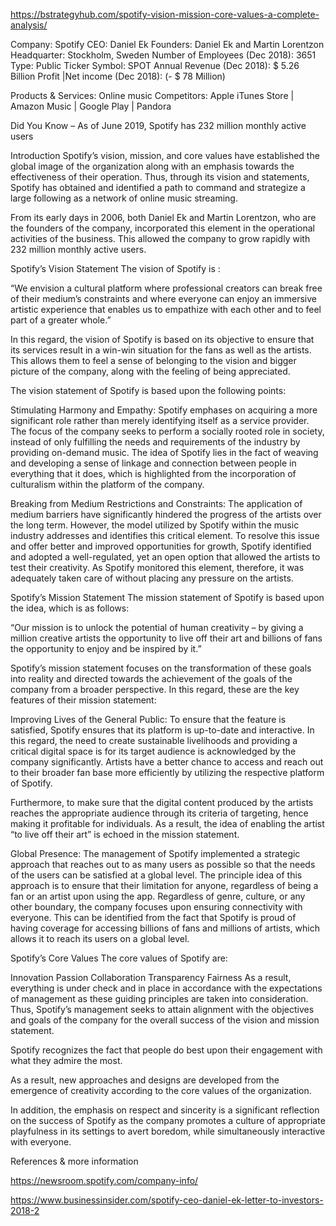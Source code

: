  https://bstrategyhub.com/spotify-vision-mission-core-values-a-complete-analysis/
 
 Company: Spotify
 CEO: Daniel Ek
 Founders: Daniel Ek and Martin Lorentzon
 Headquarter: Stockholm, Sweden
 Number of Employees (Dec 2018): 3651
 Type: Public
 Ticker Symbol: SPOT
 Annual Revenue (Dec 2018): $ 5.26 Billion
 Profit |Net income (Dec 2018): (- $ 78 Million)

 Products & Services: Online music
 Competitors: Apple iTunes Store | Amazon Music | Google Play | Pandora

Did You Know – As of June 2019, Spotify has 232 million monthly active users

Introduction
Spotify’s vision, mission, and core values have established the global image of the organization along with an emphasis towards the effectiveness of their operation. Thus, through its vision and statements, Spotify has obtained and identified a path to command and strategize a large following as a network of online music streaming.

From its early days in 2006, both Daniel Ek and Martin Lorentzon, who are the founders of the company, incorporated this element in the operational activities of the business. This allowed the company to grow rapidly with 232 million monthly active users.

Spotify’s Vision Statement
The vision of Spotify is :

“We envision a cultural platform where professional creators can break free of their medium’s constraints and where everyone can enjoy an immersive artistic experience that enables us to empathize with each other and to feel part of a greater whole.”

In this regard, the vision of Spotify is based on its objective to ensure that its services result in a win-win situation for the fans as well as the artists. This allows them to feel a sense of belonging to the vision and bigger picture of the company, along with the feeling of being appreciated.

The vision statement of Spotify is based upon the following points:

Stimulating Harmony and Empathy: Spotify emphases on acquiring a more significant role rather than merely identifying itself as a service provider. The focus of the company seeks to perform a socially rooted role in society, instead of only fulfilling the needs and requirements of the industry by providing on-demand music. 
The idea of Spotify lies in the fact of weaving and developing a sense of linkage and connection between people in everything that it does, which is highlighted from the incorporation of culturalism within the platform of the company.

Breaking from Medium Restrictions and Constraints: The application of medium barriers have significantly hindered the progress of the artists over the long term. However, the model utilized by Spotify within the music industry addresses and identifies this critical element.
To resolve this issue and offer better and improved opportunities for growth, Spotify identified and adopted a well-regulated, yet an open option that allowed the artists to test their creativity. As Spotify monitored this element, therefore, it was adequately taken care of without placing any pressure on the artists.

Spotify’s Mission Statement
The mission statement of Spotify is based upon the idea, which is as follows: 

“Our mission is to unlock the potential of human creativity – by giving a million creative artists the opportunity to live off their art and billions of fans the opportunity to enjoy and be inspired by it.”

Spotify’s mission statement focuses on the transformation of these goals into reality and directed towards the achievement of the goals of the company from a broader perspective. In this regard, these are the key features of their mission statement:

Improving Lives of the General Public: To ensure that the feature is satisfied, Spotify ensures that its platform is up-to-date and interactive. In this regard, the need to create sustainable livelihoods and providing a critical digital space is for its target audience is acknowledged by the company significantly.
Artists have a better chance to access and reach out to their broader fan base more efficiently by utilizing the respective platform of Spotify.

Furthermore, to make sure that the digital content produced by the artists reaches the appropriate audience through its criteria of targeting, hence making it profitable for individuals. As a result, the idea of enabling the artist “to live off their art” is echoed in the mission statement.

Global Presence: The management of Spotify implemented a strategic approach that reaches out to as many users as possible so that the needs of the users can be satisfied at a global level. The principle idea of this approach is to ensure that their limitation for anyone, regardless of being a fan or an artist upon using the app. 
Regardless of genre, culture, or any other boundary, the company focuses upon ensuring connectivity with everyone. This can be identified from the fact that Spotify is proud of having coverage for accessing billions of fans and millions of artists, which allows it to reach its users on a global level.

Spotify’s Core Values
The core values of Spotify are: 

Innovation
Passion
Collaboration
Transparency
Fairness
As a result, everything is under check and in place in accordance with the expectations of management as these guiding principles are taken into consideration. Thus, Spotify’s management seeks to attain alignment with the objectives and goals of the company for the overall success of the vision and mission statement.

Spotify recognizes the fact that people do best upon their engagement with what they admire the most.

As a result, new approaches and designs are developed from the emergence of creativity according to the core values of the organization.

In addition, the emphasis on respect and sincerity is a significant reflection on the success of Spotify as the company promotes a culture of appropriate playfulness in its settings to avert boredom, while simultaneously interactive with everyone.

 References & more information

https://newsroom.spotify.com/company-info/

https://www.businessinsider.com/spotify-ceo-daniel-ek-letter-to-investors-2018-2